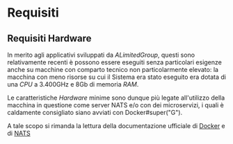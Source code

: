 # Requisiti <requisiti>

## Requisiti Hardware

In merito agli applicativi sviluppati da _ALimitedGroup_, questi sono relativamente recenti è possono essere eseguiti senza particolari esigenze anche su macchine con comparto tecnico non particolarmente elevato: la macchina con meno risorse su cui il Sistema era stato eseguito era dotata di una _CPU_ a 3.400GHz e 8Gb di memoria _RAM_.

Le caratteristiche _Hardware_ minime sono dunque più legate all'utilizzo della macchina in questione come server NATS e/o con dei microservizi, i quali è caldamente consigliato siano avviati con Docker#super("G").

A tale scopo si rimanda la lettura della documentazione ufficiale di [Docker]("https://docs.docker.com/manuals/") e di [NATS]("https://docs.nats.io/running-a-nats-service/introduction/installation")

